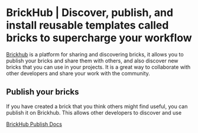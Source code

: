 # BrickHub | Discover, publish, and install reusable templates called bricks to supercharge your workflow

[Brickhub](https://brickhub.dev/) is a platform for sharing and discovering bricks, it allows you to publish your bricks and share them with others, and also discover new bricks that you can use in your projects. It is a great way to collaborate with other developers and share your work with the community.

## Publish your bricks

If you have created a brick that you think others might find useful, you can publish it on Brickhub. This allows other developers to discover and use

[BrickHub Publish Docs](https://docs.brickhub.dev/mason-publish)
